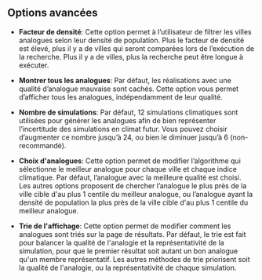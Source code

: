 ## Options avancées

- __Facteur de densité__: Cette option permet à l’utilisateur de filtrer les villes analogues selon leur densité de population. Plus le facteur de densité est élevé, plus il y a de villes qui seront comparées lors de l’exécution de la recherche. Plus il y a de villes, plus la recherche peut être longue à exécuter.  

- __Montrer tous les analogues__: Par défaut, les réalisations avec une qualité d’analogue mauvaise sont cachés. Cette option vous permet d’afficher tous les analogues, indépendamment de leur qualité.

- __Nombre de simulations__: Par défaut, 12 simulations climatiques sont utilisées pour générer les analogues afin de bien représenter l’incertitude des simulations en climat futur. Vous pouvez choisir d’augmenter ce nombre jusqu’à 24, ou bien le diminuer jusqu’à 6 (non-recommandé).

- __Choix d'analogues__: Cette option permet de modifier l’algorithme qui sélectionne le meilleur analogue pour chaque ville et chaque indice climatique. Par défaut, l’analogue avec la meilleure qualité est choisi. Les autres options proposent de chercher l’analogue le plus près de la ville cible d'au plus 1 centile du meilleur analogue, ou l’analogue ayant la densité de population la plus près de la ville cible d'au plus 1 centile du meilleur analogue.

- __Trie de l'affichage__: Cette option permet de modifier comment les analogues sont triés sur la page de résultats. Par défaut, le trie est fait pour balancer la qualité de l'analogie et la représentativité de la simulation, pour que le premier résultat soit autant un bon analogue qu'un membre représentatif. Les autres méthodes de trie priorisent soit la qualité de l'analogie, ou la représentativité de chaque simulation.

